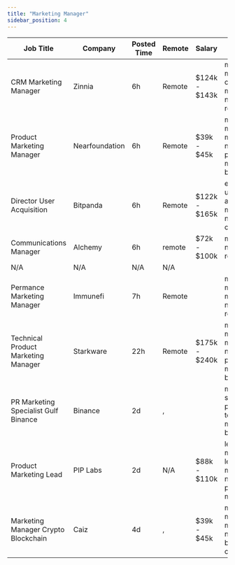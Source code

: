 ```yaml
---
title: "Marketing Manager"
sidebar_position: 4
---
```


| Job Title | Company | Posted Time | Remote | Salary | Tags | Apply Link |
|-----------|---------|-------------|--------|--------|------|------------|
| CRM Marketing Manager | Zinnia | 6h | Remote | $124k - $143k | marketing manager, crm, marketing, non tech, remote | [Apply](https://web3.career/crm-marketing-manager-zinnia/98977) |
| Product Marketing Manager | Nearfoundation | 6h | Remote | $39k - $45k | marketing manager, marketing, non tech, product marketing, blockchain | [Apply](https://web3.career/product-marketing-manager-nearfoundation/100183) |
| Director User Acquisition | Bitpanda | 6h | Remote | $122k - $165k | executive, user acquisition, marketing, non tech, crypto | [Apply](https://web3.career/director-user-acquisition-bitpanda/99415) |
| Communications Manager | Alchemy | 6h | remote | $72k - $100k | marketing, non tech, remote | [Apply](https://web3.career/communications-manager-alchemy/40299) |
| N/A | N/A | N/A | N/A |  |  | [Apply](https://web3.career/metana) |
| Permance Marketing Manager | Immunefi | 7h | Remote |  | marketing manager, marketing, non tech, remote | [Apply](https://web3.career/performance-marketing-manager-immunefi/62058) |
| Technical Product Marketing Manager | Starkware | 22h | Remote | $175k - $240k | marketing manager, marketing, non tech, product marketing, bitcoin | [Apply](https://web3.career/technical-product-marketing-manager-starkware/101397) |
| PR Marketing Specialist Gulf Binance | Binance | 2d | , |  | marketing specialist, pr, non tech, marketing, blockchain | [Apply](https://web3.career/pr-marketing-specialist-gulf-binance-binance/101371) |
| Product Marketing Lead | PIP Labs | 2d | N/A | $88k - $110k | lead, marketing lead, marketing, non tech, product marketing | [Apply](https://web3.career/product-marketing-lead-piplabs/101370) |
| Marketing Manager Crypto Blockchain | Caiz | 4d | , | $39k - $45k | marketing manager, marketing, non tech, blockchain, crypto | [Apply](https://web3.career/marketing-manager-crypto-blockchain-caiz/101296) |
